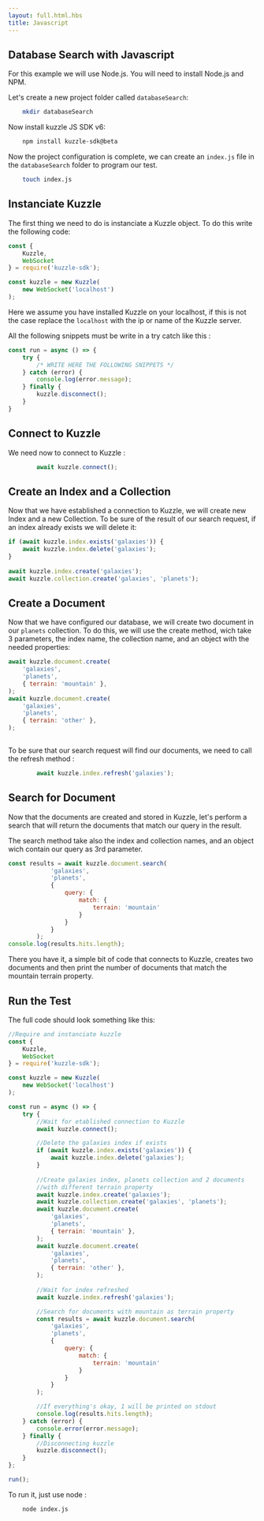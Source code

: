 ```yaml
---
layout: full.html.hbs
title: Javascript
---
```



## Database Search with Javascript

For this example we will use Node.js. You will need to install Node.js and NPM.

Let's create a new project folder called `databaseSearch`:


```bash
    mkdir databaseSearch
```

Now install kuzzle JS SDK v6:


```bash
    npm install kuzzle-sdk@beta
```

Now the project configuration is complete, we can create an `index.js` file in the `databaseSearch` folder to program our test.

```bash
    touch index.js
```
## Instanciate Kuzzle

The first thing we need to do is instanciate a Kuzzle object. To do this write the following code:

```Javascript
const {
    Kuzzle,
    WebSocket
} = require('kuzzle-sdk');

const kuzzle = new Kuzzle(
    new WebSocket('localhost')
);
```

Here we assume you have installed Kuzzle on your localhost, if this is not the case replace the `localhost` with the ip or name of the Kuzzle server.

All the following snippets must be write in a try catch like this :

```Javascript
const run = async () => {
    try {
        /* WRITE HERE THE FOLLOWING SNIPPETS */
    } catch (error) {
        console.log(error.message);
    } finally {
        kuzzle.disconnect();
    }
}
```

## Connect to Kuzzle

We need now to connect to Kuzzle :

```Javascript
        await kuzzle.connect();
```

## Create an Index and a Collection

Now that we have established a connection to Kuzzle, we will create new Index and a new Collection.
To be sure of the result of our search request, if an index already exists we will delete it: 

```Javascript 
if (await kuzzle.index.exists('galaxies')) {
    await kuzzle.index.delete('galaxies');
}
        
await kuzzle.index.create('galaxies');
await kuzzle.collection.create('galaxies', 'planets');
```

## Create a Document

Now that we have configured our database, we will create two document in our `planets` collection. 
To do this, we will use the create method, wich take 3 parameters, the index name, the collection name, and an object with the needed properties:

```Javascript
await kuzzle.document.create(
    'galaxies',
    'planets',
    { terrain: 'mountain' },
);
await kuzzle.document.create(
    'galaxies',
    'planets',
    { terrain: 'other' },
);
        
```

To be sure that our search request will find our documents, we need to call the refresh method :

```Javascript
        await kuzzle.index.refresh('galaxies');
```


## Search for Document

Now that the documents are created and stored in Kuzzle, let's perform a search that will return the documents that match our query in the result.

The search method take also the index and collection names, and an object wich contain our query as 3rd parameter.

```Javascript
const results = await kuzzle.document.search(
            'galaxies',
            'planets',
            {
                query: {
                    match: {
                        terrain: 'mountain'
                    }
                }
            }
        );
console.log(results.hits.length);
```

There you have it, a simple bit of code that connects to Kuzzle, creates two documents and then print the number of documents that match the mountain terrain property.

## Run the Test

The full code should look something like this:

```Javascript
//Require and instanciate kuzzle
const {
    Kuzzle,
    WebSocket
} = require('kuzzle-sdk');

const kuzzle = new Kuzzle(
    new WebSocket('localhost')
);

const run = async () => {
    try {
        //Wait for etablished connection to Kuzzle
        await kuzzle.connect();

        //Delete the galaxies index if exists
        if (await kuzzle.index.exists('galaxies')) {
            await kuzzle.index.delete('galaxies');
        }
        
        //Create galaxies index, planets collection and 2 documents 
        //with different terrain property
        await kuzzle.index.create('galaxies');
        await kuzzle.collection.create('galaxies', 'planets');
        await kuzzle.document.create(
            'galaxies',
            'planets',
            { terrain: 'mountain' },
        );
        await kuzzle.document.create(
            'galaxies',
            'planets',
            { terrain: 'other' },
        );
        
        //Wait for index refreshed
        await kuzzle.index.refresh('galaxies');

        //Search for documents with mountain as terrain property
        const results = await kuzzle.document.search(
            'galaxies',
            'planets',
            {
                query: {
                    match: {
                        terrain: 'mountain'
                    }
                }
            }
        );

        //If everything's okay, 1 will be printed on stdout
        console.log(results.hits.length);
    } catch (error) {
        console.error(error.message);
    } finally {
        //Disconnecting kuzzle
        kuzzle.disconnect();
    }
};

run();

```
To run it, just use node :

```bash
    node index.js
```
